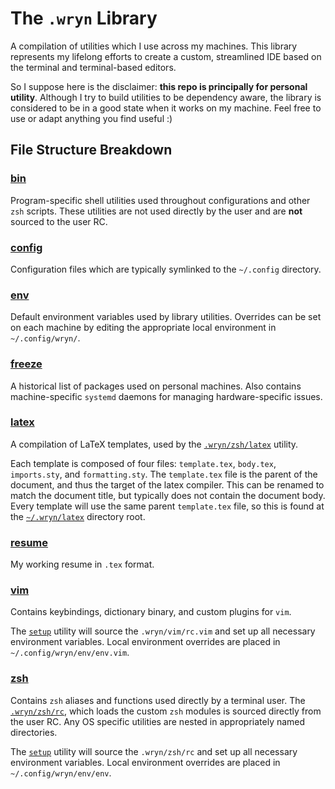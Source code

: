 # The `.wryn` Library

A compilation of utilities which I use across my machines.
This library represents my lifelong efforts to create a custom, streamlined IDE based on the terminal and terminal-based editors.

So I suppose here is the disclaimer: **this repo is principally for personal utility**.
Although I try to build utilities to be dependency aware, the library is considered to be in a good state when it works on my machine.
Feel free to use or adapt anything you find useful :)

## File Structure Breakdown
### [bin](./bin)
Program-specific shell utilities used throughout configurations and other `zsh` scripts.
These utilities are not used directly by the user and are **not** sourced to the user RC.

### [config](./config)
Configuration files which are typically symlinked to the `~/.config` directory.

### [env](./env)
Default environment variables used by library utilities.
Overrides can be set on each machine by editing the appropriate local environment in `~/.config/wryn/`.

### [freeze](./freeze)
A historical list of packages used on personal machines.
Also contains machine-specific `systemd` daemons for managing hardware-specific issues.

### [latex](./latex)
A compilation of LaTeX templates, used by the [`.wryn/zsh/latex`](./zsh/latex) utility.

Each template is composed of four files: `template.tex`, `body.tex`, `imports.sty`, and `formatting.sty`.
The `template.tex` file is the parent of the document, and thus the target of the latex compiler.
This can be renamed to match the document title, but typically does not contain the document body.
Every template will use the same parent `template.tex` file, so this is found at the [`~/.wryn/latex`](./latex) directory root.

### [resume](./resume)
My working resume in `.tex` format.

### [vim](./vim)
Contains keybindings, dictionary binary, and custom plugins for `vim`.

The [`setup`](./setup) utility will source the `.wryn/vim/rc.vim` and set up all necessary environment variables.
Local environment overrides are placed in `~/.config/wryn/env/env.vim`.

### [zsh](./zsh)
Contains `zsh` aliases and functions used directly by a terminal user.
The [`.wryn/zsh/rc`](./zsh/rc), which loads the custom `zsh` modules is sourced directly from the user RC.
Any OS specific utilities are nested in appropriately named directories.

The [`setup`](./setup) utility will source the `.wryn/zsh/rc` and set up all necessary environment variables.
Local environment overrides are placed in `~/.config/wryn/env/env`.

